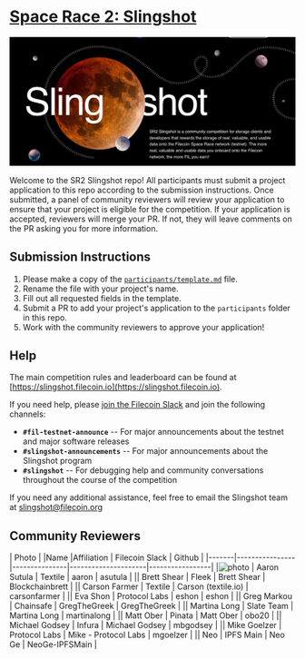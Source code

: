 # [Space Race 2: Slingshot](https://slingshot.filecoin.io)

![Slingshot hero image](./slingshot.png)

Welcome to the SR2 Slingshot repo! All participants must submit a project application to this repo according to the submission instructions. Once submitted, a panel of community reviewers will review your application to ensure that your project is eligible for the competition. If your application is accepted, reviewers will merge your PR. If not, they will leave comments on the PR asking you for more information.

## Submission Instructions

1. Please make a copy of the [`participants/template.md`](./participants/template.md) file.
2. Rename the file with your project's name.
3. Fill out all requested fields in the template.
4. Submit a PR to add your project's application to the `participants` folder in this repo.
5. Work with the community reviewers to approve your application!

## Help

The main competition rules and leaderboard can be found at [https://slingshot.filecoin.io](https://slingshot.filecoin.io).

If you need help, please [join the Filecoin Slack](https://filecoin.io/slack) and join the following channels:
- **`#fil-testnet-announce`** -- For major announcements about the testnet and major software releases
- **`#slingshot-announcements`** -- For major announcements about the Slingshot program
- **`#slingshot`** -- For debugging help and community conversations throughout the course of the competition

If you need any additional assistance, feel free to email the Slingshot team at slingshot@filecoin.org

## Community Reviewers

 
| Photo | |Name			 |Affiliation    | Filecoin Slack      | Github			 |
|-------|----------------|---------------|---------------------|-----------------|
|![photo](https://avatars1.githubusercontent.com/u/528969?s=460&v=4|width=100) | Aaron Sutula   | Textile       | aaron               | asutula         |
|| Brett Shear    | Fleek         | Brett Shear         | Blockchainbrett |
|| Carson Farmer  | Textile       | Carson (textile.io) | carsonfarmer    |
|| Eva Shon       | Protocol Labs | eshon               | eshon           |
|| Greg Markou    | Chainsafe     | GregTheGreek        | GregTheGreek    |
|| Martina  Long  | Slate Team    | Martina Long        | martinalong     |
|| Matt Ober      | Pinata        | Matt Ober           | obo20           |
|| Michael Godsey | Infura        | Michael Godsey      | mbgodsey        |
|| Mike Goelzer   | Protocol Labs | Mike - Protocol Labs | mgoelzer        |
|| Neo            | IPFS Main     | Neo Ge              | NeoGe-IPFSMain  |
